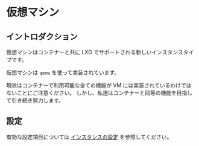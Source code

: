 # 仮想マシン <!-- Virtual Machines -->
## イントロダクション <!-- Introduction -->
仮想マシンはコンテナーと共に LXD でサポートされる新しいインスタンスタイプです。
<!--
Virtual machines are a new instance type supported by LXD alongside containers.
-->

仮想マシンは `qemu` を使って実装されています。
<!--
They are implemented through the use of `qemu`.
-->

現状はコンテナーで利用可能な全ての機能が VM には実装されているわけではないことにご注意ください。
しかし、私達はコンテナーと同等の機能を目指して引き続き努力します。
<!--
Please note, currently not all features that are available with containers have been implemented for VMs,
however we continue to strive for feature parity with containers.
-->

## 設定 <!-- Configuration -->
有効な設定項目については [インスタンスの設定](instances.md) を参照してください。
<!--
See [instance configuration](instances.md) for valid configuration options.
-->
